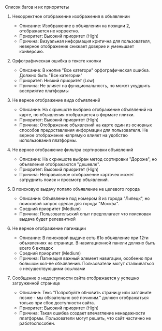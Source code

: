 Список багов и их приоритеты

1. Некорректное отображение изображения в объявлении
   - Описание: Изображение в объявлении на позиции 2, отображается
     не корректно.
   - Приоритет: Высокий приоритет (High)
   - Причина: Визуальная информация критична для пользователя,
     неверное отображение снижает доверие и уменьшает конверсию.
   
2. Орфографическая ошибка в тексте кнопки
    - Описание: В кнопке "Все категори" орфографическая ошибка.
      Должно быть "Все категории"
    - Приоритет: Низкий приоритет (Low) 
    - Причина: Не влияет на функциональность, но может ухудшить 
      восприятие платформы

3. Не верное отображение вида объявлений
    - Описание: На скриншоте выбрано отображение объявлений на карте,
      но объявления отображается в формате плитки.
    - Приоритет: Высокий приоритет (High)
    - Причина: Отображение объявлений на карте один из основных способов
      предоставления информации для пользователя. Не верное отображение 
      напрямую влияет на удобство использования платформы.

4. Не верное отображение фильтра сортировки объявлений
    - Описание: На скриншоте выбран метод сортировки "Дороже", но 
      объявления отображаются "дешевле".
    - Приоритет: Высокий приоритет (High)
    - Причина: Неправильное отображение карточек может затруднить 
      поиск и просмотр объявлений.

5. В поисковую выдачу попало объявление не целевого города
    - Описание: Объявление под номером 8 из города "Липецк", но 
      поисковой запрос сделан для города "Москва".
    - Средний приоритет (Medium)
    - Причина: Пользовательский опыт предполагает что поисковая выдача 
      будет релевантной 

6. Не верное отображение пагинации
    - Описание: В поисковой выдаче есть 61о объявление при 12ти объявлениях 
      на странице. В навигационной панели должно быть всего 6 вкладок
    - Средний приоритет (Medium)
    - Причина: Пагинация важный элемент навигации, особенно при большом
      кол-ве объявлений. Пользователи могут сталкиваться с несуществующими ссылками

7. Сообщение о недоступности сайта отображается у успешно загруженной странице
    - Описание: Текс "Попробуйте обновить страницу или загляните позже - мы обязательно
      всё починим." должен отображаться только при сбое доступности сайта.
    - Приоритет: Высокий приоритет (High)
    - Причина: Такая ошибка создает впечатление ненадежности платформы. 
      Пользователи могут решить, что сайт частично не работоспособен.
